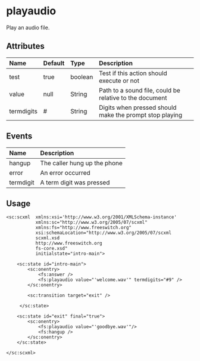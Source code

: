 # playaudio #
Play an audio file.

## Attributes ##
| **Name**      | **Default** | **Type**      | **Description**                                  |
|:--------------|:------------|:--------------|:-------------------------------------------------|
| test          | true        | boolean       | Test if this action should execute or not        |
| value         | null        | String        | Path to a sound file, could be relative to the document |
| termdigits    | #           | String        | Digits when pressed should make the prompt stop playing|

## Events ##
| **Name**      | **Description** |
|:--------------|:----------------|
| hangup        | The caller hung up the phone |
| error         | An error occurred      |
| termdigit     | A term digit was pressed |

## Usage ##

```
<sc:scxml  xmlns:xsi='http://www.w3.org/2001/XMLSchema-instance'
           xmlns:sc="http://www.w3.org/2005/07/scxml"
           xmlns:fs="http://www.freeswitch.org"
           xsi:schemaLocation="http://www.w3.org/2005/07/scxml 
           scxml.xsd
           http://www.freeswitch.org 
           fs-core.xsd"
           initialstate="intro-main">
              
    <sc:state id="intro-main">
        <sc:onentry>
            <fs:answer /> 
            <fs:playaudio value="'welcome.wav'" termdigits="#9" />
        </sc:onentry>
        
        <sc:transition target="exit" />
        
     </sc:state>    
        
    <sc:state id="exit" final="true">
        <sc:onentry>
            <fs:playaudio value="'goodbye.wav'"/>
            <fs:hangup />
        </sc:onentry>                
    </sc:state>
    
</sc:scxml>
```
